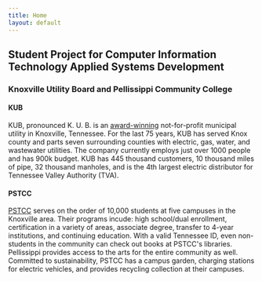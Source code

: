 ```yaml
---
title: Home
layout: default
---
```

## Student Project for Computer Information Technology Applied Systems Development
### Knoxville Utility Board and Pellissippi Community College
#### KUB
KUB, pronounced K. U. B. is an [award-winning](https://www.kub.org/about/about-kub/kub-service-areas/electricity/) not-for-profit municipal utility in Knoxville, Tennessee.  For the last 75 years, KUB has served Knox county and parts seven surrounding counties with electric, gas, water, and wastewater utilities.  The company currently employs just over 1000 people and has 900k budget.  KUB has 445 thousand customers, 10 thousand miles of pipe, 32 thousand manholes, and is the 4th largest electric distributor for Tennessee Valley Authority (TVA).
#### PSTCC
[PSTCC](http://www.pstcc.edu/) serves on the order of 10,000 students at five campuses in the Knoxville area. Their programs incude: high school/dual enrollment, certification in a variety of areas, associate degree, transfer to 4-year institutions, and continuing education. With a valid Tennessee ID, even non-students in the community can check out books at PSTCC's libraries. Pellissippi provides access to the arts for the entire community as well. Committed to sustainability, PSTCC has a campus garden, charging stations for electric vehicles, and provides recycling collection at their campuses.  
